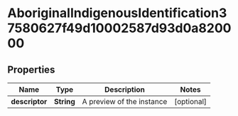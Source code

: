 

# AboriginalIndigenousIdentification37580627f49d10002587d93d0a820000


## Properties

| Name | Type | Description | Notes |
|------------ | ------------- | ------------- | -------------|
|**descriptor** | **String** | A preview of the instance |  [optional] |



